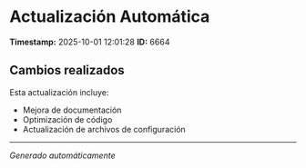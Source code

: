 # Actualización Automática

**Timestamp:** 2025-10-01 12:01:28
**ID:** 6664

## Cambios realizados

Esta actualización incluye:
- Mejora de documentación
- Optimización de código
- Actualización de archivos de configuración

---
*Generado automáticamente*
